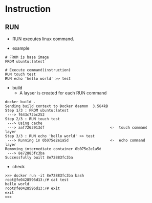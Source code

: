 # Instruction
## RUN
- RUN executes linux command.

- example
```
# FROM is base image
FROM ubuntu:latest

# Execute command(instruction)
RUN touch test
RUN echo 'hello world' >> test
```

- build
  - A layser is created for each RUN command

```
docker build .
Sending build context to Docker daemon  3.584kB
Step 1/3 : FROM ubuntu:latest
 ---> f643c72bc252
Step 2/3 : RUN touch test
 ---> Using cache
 ---> aaf7263913df                              <-  touch command layer
Step 3/3 : RUN echo 'hello world' >> test
 ---> Running in 0b075e2e1a5d                   <-  echo command  layer
Removing intermediate container 0b075e2e1a5d
 ---> 8e72883fc3ba
Successfully built 8e72883fc3ba
```

- check
```
>>> docker run -it 8e72883fc3ba bash
root@fe0428596d13:/# cat test
hello world
root@fe0428596d13:/# exit
exit
>>>
```
